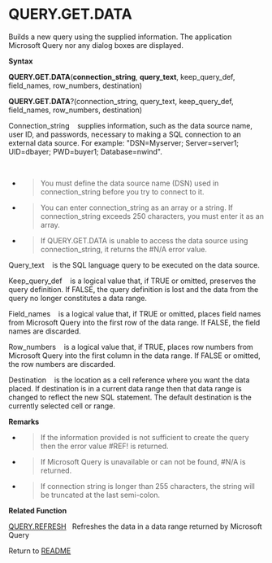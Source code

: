 # QUERY.GET.DATA

Builds a new query using the supplied information. The application
Microsoft Query nor any dialog boxes are displayed.

**Syntax**

**QUERY.GET.DATA**(**connection\_string**, **query\_text**,
keep\_query\_def, field\_names, row\_numbers, destination)

**QUERY.GET.DATA**?(connection\_string, query\_text, keep\_query\_def,
field\_names, row\_numbers, destination)

Connection\_string&nbsp;&nbsp;&nbsp;&nbsp;supplies information, such as
the data source name, user ID, and passwords, necessary to making a SQL
connection to an external data source. For example: "DSN=Myserver;
Server=server1; UID=dbayer; PWD=buyer1; Database=nwind".

&nbsp;

  - > You must define the data source name (DSN) used in
    > connection\_string before you try to connect to it.

  - > You can enter connection\_string as an array or a string. If
    > connection\_string exceeds 250 characters, you must enter it as an
    > array.

  - > If QUERY.GET.DATA is unable to access the data source using
    > connection\_string, it returns the \#N/A error value.


Query\_text&nbsp;&nbsp;&nbsp;&nbsp;is the SQL language query to be
executed on the data source.

Keep\_query\_def&nbsp;&nbsp;&nbsp;&nbsp;is a logical value that, if TRUE
or omitted, preserves the query definition. If FALSE, the query
definition is lost and the data from the query no longer constitutes a
data range.

Field\_names&nbsp;&nbsp;&nbsp;&nbsp;is a logical value that, if TRUE or
omitted, places field names from Microsoft Query into the first row of
the data range. If FALSE, the field names are discarded.

Row\_numbers&nbsp;&nbsp;&nbsp;&nbsp;is a logical value that, if TRUE,
places row numbers from Microsoft Query into the first column in the
data range. If FALSE or omitted, the row numbers are discarded.

Destination&nbsp;&nbsp;&nbsp;&nbsp;is the location as a cell reference
where you want the data placed. If destination is in a current data
range then that data range is changed to reflect the new SQL statement.
The default destination is the currently selected cell or range.

**Remarks**

  - > If the information provided is not sufficient to create the query
    > then the error value \#REF\! is returned.

  - > If Microsoft Query is unavailable or can not be found, \#N/A is
    > returned.

  - > If connection string is longer than 255 characters, the string
    > will be truncated at the last semi-colon.

**Related Function**

[QUERY.REFRESH](QUERY.REFRESH.md)&nbsp;&nbsp;&nbsp;Refreshes the data in a data range
returned by Microsoft Query



Return to [README](README.md)

